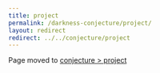 ```yaml
---
title: project
permalink: /darkness-conjecture/project/
layout: redirect
redirect: ../../conjecture/project
---
```


Page moved to [conjecture > project](/conjecture/project)
